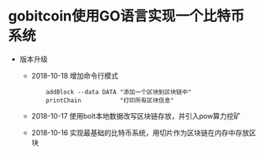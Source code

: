 # gobitcoin使用GO语言实现一个比特币系统

- 版本升级

  - 2018-10-18 增加命令行模式

            addBlock --data DATA "添加一个区块到区块链中"
            printChain           "打印所有区块信息"

  - 2018-10-17 使用bolt本地数据改写区块链存放，并引入pow算力挖矿

  - 2018-10-16 实现最基础的比特币系统，用切片作为区块链在内存中存放区块

